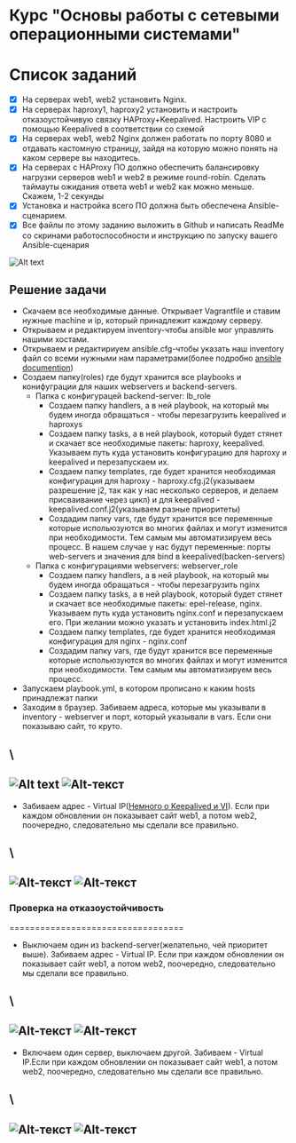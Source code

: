  # Курс "Основы работы с сетевыми операционными системами"

# Список заданий
- [X] На серверах web1, web2 установить Nginx.
- [X] На серверах haproxy1, haproxy2 установить и настроить  отказоустойчивую связку HAProxy+Keepalived. Настроить VIP с помощью Keepalived в соответствии со схемой
- [X] На серверах web1, web2 Nginx должен работать по порту 8080 и отдавать кастомную страницу, зайдя на которую можно понять на каком сервере вы находитесь.
- [X] На серверах с HAProxy ПО должно обеспечить балансировку нагрузки серверов web1 и web2 в режиме round-robin. Сделать таймауты ожидания ответа web1 и web2 как можно меньше. Скажем, 1-2 секунды
- [X] Установка и настройка всего ПО должна быть обеспечена Ansible-сценарием.
- [X] Все файлы по этому заданию выложить в Github и написать ReadMe со скринами работоспособности и инструкцию по запуску вашего Ansible-сценария

![Alt text](https://github.com/Dubrovsky18/OS_system/blob/main/project_5/report/task.jpg "Task")

Решение задачи
---------------------------
+ Скачаем все необходимые данные. Открывает Vagrantfile и ставим нужные machine и ip, который принадлежит каждому серверу.
+ Открываем и редактируем inventory-чтобы ansible мог управлять нашими хостами.
+ Открываем и редактириуем ansible.cfg-чтобы указать наш inventory файл со всеми нужными нам параметрами(более подробно [ansible documention](https://docs.ansible.com/ansible/2.6/reference_appendices/config.html))
+ Создаем папку(roles) где будут хранится все playbooks и конифуграции для наших webservers и backend-servers.
    - Папка с конфигурацей backend-server: lb_role
        * Создаем папку handlers, а в ней playbook, на который мы будем иногда обращаться - чтобы перезагрузить keepalived и haproxys
        * Создаем папку tasks, а в ней playbook, который будет стянет и скачает все необходимые пакеты: haproxy, keepalived. Указываем путь куда установить конфигурацию для haproxy и keepalived и перезапускаем их.
        * Создаем папку templates, где будет хранится необходимая конфигурация для haproxy - haproxy.cfg.j2(указываем разрешение j2, так как у нас несколько серверов, и делаем присваивание через цикл) и для keepalived - keepalived.conf.j2(указываем разные приоритеты)
        * Создадим папку vars, где будут хранится все переменные которые испольюзуются во многих файлах и могут изменится при необходимости. Тем самым мы автоматизируем весь процесс. В нашем случае у нас будут переменные: порты web-servers и значения для bind в keepalived(backen-servers)
    - Папка с конфигурациями webservers: webserver_role
        * Cоздаем папку handlers, а в ней playbook, на который мы будем иногда обращаться - чтобы перезагрузить nginx
        * Cоздаем папку tasks, а в ней playbook, который будет стянет и скачает все необходимые пакеты: epel-release, nginx. Указываем путь куда установить nginx.conf и перезапускаем его. При желании можно указать и установить index.html.j2
        * Создаем папку templates, где будет хранится необходимая конфигурация для nginx - nginx.conf
        * Создадим папку vars, где будут хранится все переменные которые испольюзуются во многих файлах и могут изменится при необходимости. Тем самым мы автоматизируем весь процесс. 
+ Запускаем playbook.yml, в котором прописано к каким hosts принадлежат папки
+ Заходим в браузер. Забиваем адреса, которые мы указывали в inventory - webserver и порт, который указывали в vars. Если они показываю сайт, то круто.


\
--------------------------

![Alt text](https://github.com/Dubrovsky18/OS_system/blob/main/project_5/report/web1.png "сайт на web1")
![Alt-текст](https://github.com/Dubrovsky18/OS_system/blob/main/project_5/report/web2.png "Сайт на web2")
--------------------------

+ Забиваем адрес - Virtual IP([Немного о Keepalived и VI](https://www.servers.ru/knowledge/linux-administration/how-to-setup-floating-ip-using-keepalived)). Если при каждом обновлении он показывает сайт web1, а потом web2, поочередно, следовательно мы сделали все правильно.

\
-------------------------

![Alt-текст](https://github.com/Dubrovsky18/OS_system/blob/main/project_5/report/haproxy_web1.png "Web1 in haproxy")
![Alt-текст](https://github.com/Dubrovsky18/OS_system/blob/main/project_5/report/haproxy_web2.png "Web2 in haproxy")
---------------------------


### Проверка на отказоустойчивость
==================================

+ Выключаем один из backend-server(желательно, чей приоритет выше). Забиваем адрес - Virtual IP. Если при каждом обновлении он показывает сайт web1, а потом web2, поочередно, следовательно мы сделали все правильно.

\
---------------------
![Alt-текст](https://github.com/Dubrovsky18/OS_system/blob/main/project_5/report/failover/haproxy1_web1.png "Отказоустойчивасть. Web1 - Основа на haproxy1")
![Alt-текст](https://github.com/Dubrovsky18/OS_system/blob/main/project_5/report/failover/haproxy1_web2.png "Отказоустойчивасть. Web2 - Основа на haproxy1")
---------------------------



+ Включаем один сервер, выключаем другой. Забиваем - Virtual IP.Если при каждом обновлении он показывает сайт web1, а потом web2, поочередно, следовательно мы сделали все правильно.

\
---------------------
![Alt-текст](https://github.com/Dubrovsky18/OS_system/blob/main/project_5/report/failover/haproxy2_web1.png "Отказоустойчивасть. Web1 - Основа на haproxy2")
![Alt-текст](https://github.com/Dubrovsky18/OS_system/blob/main/project_5/report/failover/haproxy2_web2.png "Отказоустойчивасть. Web2 - Основа на haproxy2")
---------------------------